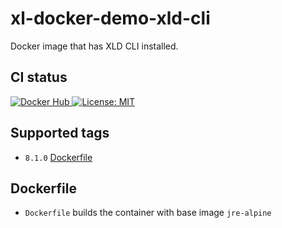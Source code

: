 # xl-docker-demo-xld-cli

Docker image that has XLD CLI installed.

## CI status

[![Docker Hub][xl-docker-demo-xld-cli-docker-hub-image] ][xl-docker-demo-xld-cli-docker-hub-url]
[![License: MIT][xl-docker-demo-xld-cli-license-image] ][xl-docker-demo-xld-cli-license-url]


[xl-docker-demo-xld-cli-docker-hub-image]: https://img.shields.io/badge/docker-ready-blue.svg
[xl-docker-demo-xld-cli-docker-hub-url]: https://registry.hub.docker.com/u/xebialabsunsupported/xl-docker-demo-xld-cli/
[xl-docker-demo-xld-cli-license-image]: https://img.shields.io/badge/License-MIT-yellow.svg
[xl-docker-demo-xld-cli-license-url]: https://opensource.org/licenses/MIT



## Supported tags

+ `8.1.0` [Dockerfile](https://github.com/xebialabs-community/xl-docker-demo-xld-cli/blob/master/Dockerfile)

## Dockerfile
+ `Dockerfile` builds the container with base image `jre-alpine`